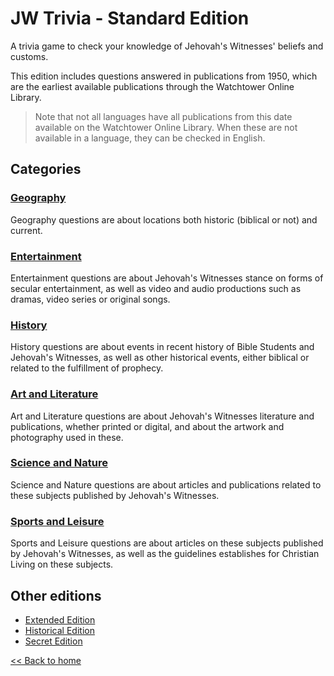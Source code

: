 # JW Trivia - Standard Edition

A trivia game to check your knowledge of Jehovah's Witnesses' beliefs and customs.

This edition includes questions answered in publications from 1950, which are the earliest available publications through the Watchtower Online Library.

> Note that not all languages have all publications from this date available on the Watchtower Online Library. When these are not available in a language, they can be checked in English.

## Categories

### [Geography](geography.md)
  
Geography questions are about locations both historic (biblical or not) and current.

### [Entertainment](entertainment.md)

Entertainment questions are about Jehovah's Witnesses stance on forms of secular entertainment, as well as video and audio productions such as dramas, video series or original songs.

### [History](history.md)

History questions are about events in recent history of Bible Students and Jehovah's Witnesses, as well as other historical events, either biblical or related to the fulfillment of prophecy.

### [Art and Literature](art-literature.md)

Art and Literature questions are about Jehovah's Witnesses literature and publications, whether printed or digital, and about the artwork and photography used in these.

### [Science and Nature](science-nature.md)

Science and Nature questions are about articles and publications related to these subjects published by Jehovah's Witnesses.

### [Sports and Leisure](sports-leisure.md)

Sports and Leisure questions are about articles on these subjects published by Jehovah's Witnesses, as well as the guidelines establishes for Christian Living on these subjects.

## Other editions

- [Extended Edition](../extended-edition/README.md)
- [Historical Edition](../historical-edition/README.md)
- [Secret Edition](../secret-edition/README.md)

[<< Back to home](../README.md)
